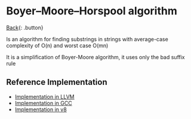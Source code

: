 # Boyer–Moore–Horspool algorithm

[Back](../index.md#algorithm){: .button}

Is an algorithm for finding substrings in strings with average-case complexity of O(n) and worst case O(mn)

It is a simplification of Boyer-Moore algorithm, it uses only the bad suffix rule

## Reference Implementation

- [Implementation in LLVM](https://reviews.llvm.org/D27068)
- [Implementation in GCC](https://github.com/gcc-mirror/gcc/commit/fc7ebc4b8d9ad7e2891b7f72152e8a2b7543cd65)
- [Implementation in v8](https://chromium.googlesource.com/v8/v8.git/+/d123f30b6df5507b2acda8e85ad63e05de8ca8a7/src/string-search.h#428)
